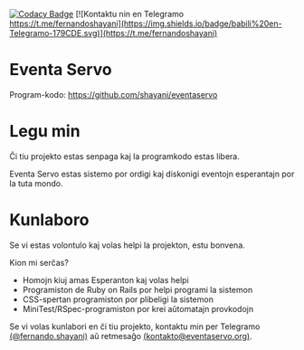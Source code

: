 [![Codacy Badge](https://api.codacy.com/project/badge/Grade/1d35ff065fb6464baa3a20a74cfd1921)](https://app.codacy.com/app/shayani/eventaservo?utm_source=github.com&utm_medium=referral&utm_content=shayani/eventaservo&utm_campaign=Badge_Grade_Settings)
[![Kontaktu nin en Telegramo https://t.me/fernandoshayani](https://img.shields.io/badge/babili%20en-Telegramo-179CDE.svg)](https://t.me/fernandoshayani)

Eventa Servo
===
Program-kodo: https://github.com/shayani/eventaservo

# Legu min

Ĉi tiu projekto estas senpaga kaj la programkodo estas libera.

Eventa Servo estas sistemo por ordigi kaj diskonigi eventojn esperantajn por la tuta mondo.

# Kunlaboro

Se vi estas volontulo kaj volas helpi la projekton, estu bonvena.

Kion mi serĉas?

- Homojn kiuj amas Esperanton kaj volas helpi
- Programiston de Ruby on Rails por helpi programi la sistemon
- CSS-spertan programiston por plibeligi la sistemon
- MiniTest/RSpec-programiston por krei aŭtomatajn provkodojn

Se vi volas kunlabori en ĉi tiu projekto, kontaktu min per Telegramo [(@fernando.shayani)](https://t.me/fernandoshayani) aŭ retmesaĝo [(kontakto@eventaservo.org)](mailto:kontakto@eventaservo.org).

